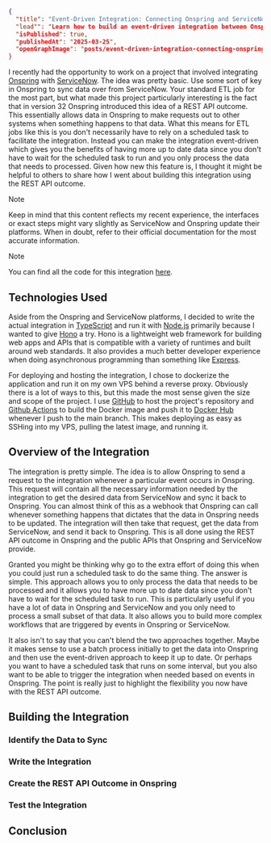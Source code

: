 ```json meta
{
  "title": "Event-Driven Integration: Connecting Onspring and ServiceNow for Seamless Workflows",
  "lead"": "Learn how to build an event-driven integration between Onspring and ServiceNow to streamline workflows, boost efficiency, and automate processes.",
  "isPublished": true,
  "publishedAt": "2025-03-25",
  "openGraphImage": "posts/event-driven-integration-connecting-onspring-and-servicenow-for-seamless-workflows/og-image.png",
}
```

I recently had the opportunity to work on a project that involved integrating [Onspring](https://onspring.com/) with [ServiceNow](https://servicenow.com/). The idea was pretty basic. Use some sort of key in Onspring to sync data over from ServiceNow. Your standard ETL job for the most part, but what made this project particularly interesting is the fact that in version 32 Onspring introduced this idea of a REST API outcome. This essentially allows data in Onspring to make requests out to other systems when something happens to that data. What this means for ETL jobs like this is you don't necessarily have to rely on a scheduled task to facilitate the integration. Instead you can make the integration event-driven which gives you the benefits of having more up to date data since you don't have to wait for the scheduled task to run and you only process the data that needs to processed. Given how new this feature is, I thought it might be helpful to others to share how I went about building this integration using the REST API outcome.

> [!NOTE]
> Keep in mind that this content reflects my recent experience, the interfaces or exact steps might vary slightly as ServiceNow and Onspring update their platforms. When in doubt, refer to their official documentation for the most accurate information.

> [!NOTE]
> You can find all the code for this integration [here](https://github.com/StevanFreeborn/servicenow-poc).

## Technologies Used

Aside from the Onspring and ServiceNow platforms, I decided to write the actual integration in [TypeScript](https://www.typescriptlang.org/) and run it with [Node.js](https://nodejs.org/en/) primarily because I wanted to give [Hono](https://hono.dev/) a try. Hono is a lightweight web framework for building web apps and APIs that is compatible with a variety of runtimes and built around web standards. It also provides a much better developer experience when doing asynchronous programming than something like [Express](https://expressjs.com/).

For deploying and hosting the integration, I chose to dockerize the application and run it on my own VPS behind a reverse proxy. Obviously there is a lot of ways to this, but this made the most sense given the size and scope of the project. I use [GitHub](https://github.com) to host the project's repository and [Github Actions](https://github.com/features/actions) to build the Docker image and push it to [Docker Hub](https://hub.docker.com/) whenever I push to the main branch. This makes deploying as easy as SSHing into my VPS, pulling the latest image, and running it.

## Overview of the Integration

The integration is pretty simple. The idea is to allow Onspring to send a request to the integration whenever a particular event occurs in Onspring. This request will contain all the necessary information needed by the integration to get the desired data from ServiceNow and sync it back to Onspring. You can almost think of this as a webhook that Onspring can call whenever something happens that dictates that the data in Onspring needs to be updated. The integration will then take that request, get the data from ServiceNow, and send it back to Onspring. This is all done using the REST API outcome in Onspring and the public APIs that Onspring and ServiceNow provide.

Granted you might be thinking why go to the extra effort of doing this when you could just run a scheduled task to do the same thing. The answer is simple. This approach allows you to only process the data that needs to be processed and it allows you to have more up to date data since you don't have to wait for the scheduled task to run. This is particularly useful if you have a lot of data in Onspring and ServiceNow and you only need to process a small subset of that data. It also allows you to build more complex workflows that are triggered by events in Onspring or ServiceNow.

It also isn't to say that you can't blend the two approaches together. Maybe it makes sense to use a batch process initially to get the data into Onspring and then use the event-driven approach to keep it up to date. Or perhaps you want to have a scheduled task that runs on some interval, but you also want to be able to trigger the integration when needed based on events in Onspring. The point is really just to highlight the flexibility you now have with the REST API outcome.

## Building the Integration

### Identify the Data to Sync

### Write the Integration

### Create the REST API Outcome in Onspring

### Test the Integration

## Conclusion


